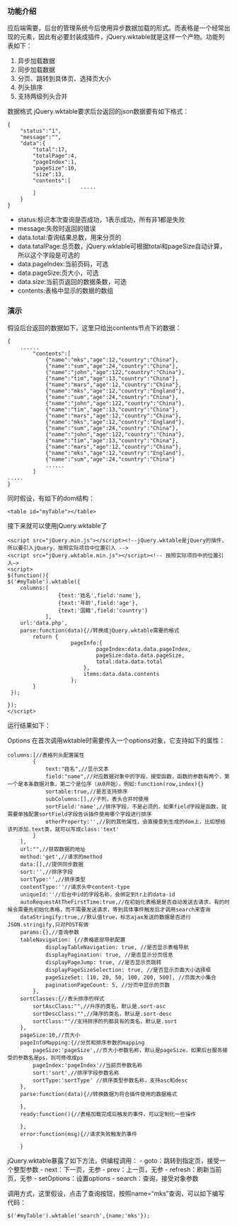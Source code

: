 ### 功能介绍
应后端需要，后台的管理系统今后使用异步数据加载的形式。而表格是一个经常出现的元素，因此有必要封装成插件，jQuery.wktable就是这样一个产物。功能列表如下：
1. 异步加载数据
2. 同步加载数据
3. 分页、跳转到具体页、选择页大小
4. 列头排序
5. 支持两级列头合并
 
数据格式
jQuery.wktable要求后台返回的json数据要有如下格式：
```
{
    "status":"1",
    "message":"",
    "data":{
        "total":17,
        "totalPage":4,
        "pageIndex":1,
        "pageSize":10,
        "size":13,
        "contents":[
                       .....
        ]
    }
}
```
- status:标识本次查询是否成功，1表示成功，所有非1都是失败
- message:失败时返回的错误
- data.total:查询结果总数，用来分页的
- data.tatalPage:总页数，jQuery.wktable可根据total和pageSize自动计算，所以这个字段是可选的
- data.pageIndex:当前页码，可选
- data.pageSize:页大小，可选
- data.size:当前页返回的数据条数，可选
- contents:表格中显示的数据的数组
 
### 演示
假设后台返回的数据如下，这里只给出contents节点下的数据：
```
{
    ......
        "contents":[
            {"name":"mks","age":12,"country":"China"},
            {"name":"sum","age":24,"country":"China"},
            {"name":"john","age":122,"country":"China"},
            {"name":"tim","age":13,"country":"China"},
            {"name":"mars","age":12,"country":"China"},
            {"name":"mks","age":12,"country":"England"},
            {"name":"sum","age":24,"country":"China"},
            {"name":"john","age":122,"country":"China"},
            {"name":"tim","age":13,"country":"China"},
            {"name":"mars","age":12,"country":"China"},
            {"name":"mks","age":12,"country":"England"},
            {"name":"sum","age":24,"country":"China"},
            {"name":"john","age":122,"country":"China"},
            {"name":"tim","age":13,"country":"China"},
            {"name":"mars","age":12,"country":"China"},
            {"name":"mks","age":12,"country":"England"},
            {"name":"sum","age":24,"country":"China"}
            ......
        ]
.....
}
```
同时假设，有如下的dom结构：
```
<table id="myTable"></table>
```
接下来就可以使用jQuery.wktable了
```
<script src="jQuery.min.js"></script><!--jQuery.wktable是jQuery的插件，所以要引入jQuery，按照实际项目中位置引入 -->
<script src="jQuery.wktable.min.js"></script><!-- 按照实际项目中的位置引入–>
<script>
$(function(){
$('#myTable').wktable({
    columns:[
                {text:'姓名',field:'name'},
                {text:'年龄',field:'age'},
                {text:'国籍',field:'country'}
            ],
    url:'data.php',
    parse:function(data){//转换成jQuery.wktable需要的格式
        return {
                    pageInfo:{
                            pageIndex:data.data.pageIndex,
                            pageSize:data.data.pageSize,
                            total:data.data.total
                        },
                        items:data.data.contents
                    };
        }
 });
 
});
</script>
```
运行结果如下：

 
Options
在首次调用wktable时需要传入一个options对象，它支持如下的属性：
```
columns:[//表格列头配置属性
        {
            text:"姓名",//显示文本
            field:"name",//对应数据对象中的字段，接受函数，函数的参数有两个，第一个是本条数据对象，第二个是位序（从0开始），例如:function(row,index){}
            sortable:true,//是否支持排序
            subColumns:[],//子列，表头合并时使用
            sortField:'name',//排序字段，不是必须的，如果field字段是函数，就需要单独配置sortField字段告诉插件使用哪个字段进行排序
            otherProperty:'',//别的其他属性，会直接查到生成的dom上，比如想给该列添加.text类，就可以写成class:'text'
        }
    ],
    url:"",//获取数据的地址
    method:'get',//请求的method
    data:[],//提供同步数据
    sort:'',//排序字段
    sortType:'',//排序类型
    contentType:''//请求头中content-type
    uniqueId:''//后台中id的字段名称，会绑定到tr上的data-id
    autoRequestAtTheFirstTime:true,//在初始化表格是是否自动发送去请求，有的时候会需要先初始化表格，而不需要发送请求，等到具体事件触发后才调用search来查询
    dataStringify:true,//默认值true，标志ajax发送的数据是否进行JSON.stringify,只对POST有效
    params:{},//查询参数
    tableNavigation: {//表格底部导航配置
            displayTableNavigation: true, //是否显示表格导航
            displayPagination: true, //是否显示分页信息        
            displayPageJump: true, //是否显示页跳转
            displayPageSizeSelection: true, //是否显示页面大小选择框
            pageSizeSet: [10, 20, 50, 100, 200, 500], //页面大小集合
            paginationPageCount: 5, //分页中显示的页数
        },
    sortClasses:{//表头排序的样式
        sortAscClass:"",//升序的类名，默认是.sort-asc
        sortDescClass:"",//降序的类名，默认是.sort-desc
        sortClass:""//支持排序的列都具有的类名，默认是.sort
    },
    pageSize:10,//页大小
    pageInfoMapping:{//分页和排序参数的mapping
        pageSize:'pageSize',//页大小参数名称，默认是pageSize，如果后台服务接受的参数名是ps，则可修改成ps
        pageIndex:'pageIndex'//当前页参数名称
        sort:'sort',//排序字段参数名称
        sortType:'sortType' //排序类型参数名称，支持asc和desc
    },
    parse:function(data){//转换数据为符合插件使用的数据格式
     
    },
    ready:function(){//表格加载完成后触发的事件，可以定制化一些操作
     
    }, 
    error:function(msg){//请求失败触发的事件
     
    }
```
jQuery.wktable暴露了如下方法，供编程调用：
    - goto：跳转到指定页，接受一个整型参数
    - next：下一页，无参
    - prev：上一页，无参
    - refresh：刷新当前页，无参
    - setOptions：设置options
    - search：查询，接受对象参数
 
调用方式，这里假设，点击了查询按钮，按照name=“mks”查询，可以如下编写代码：
```
$('#myTable').wktable('search',{name:'mks'});
```

